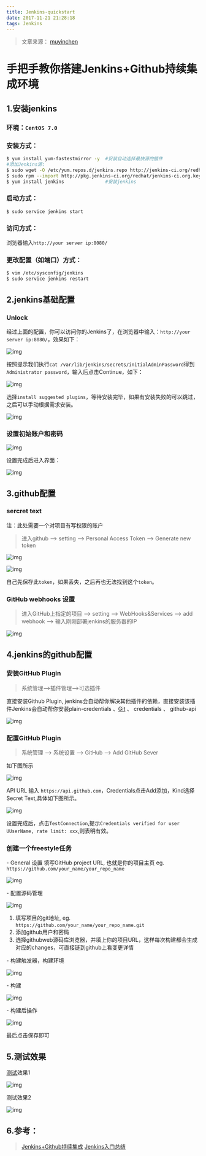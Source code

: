 ```yaml
---
title: Jenkins-quickstart
date: 2017-11-21 21:28:18
tags: Jenkins
---
```


> 文章来源： [muyinchen](https://github.com/muyinchen/woker/blob/master/%E9%9B%86%E6%88%90%E6%B5%8B%E8%AF%95%E7%8E%AF%E5%A2%83%E6%90%AD%E5%BB%BA/%E6%89%8B%E6%8A%8A%E6%89%8B%E6%95%99%E4%BD%A0%E6%90%AD%E5%BB%BAJenkins%2BGithub%E6%8C%81%E7%BB%AD%E9%9B%86%E6%88%90%E7%8E%AF%E5%A2%83.md)

# 手把手教你搭建Jenkins+Github持续集成环境

## 1.安装jenkins

### 环境：`CentOS 7.0`

### 安装方式：

```bash
$ yum install yum-fastestmirror -y  #安装自动选择最快源的插件
#添加Jenkins源:
$ sudo wget -O /etc/yum.repos.d/jenkins.repo http://jenkins-ci.org/redhat/jenkins.repo
$ sudo rpm --import http://pkg.jenkins-ci.org/redhat/jenkins-ci.org.key
$ yum install jenkins               #安装jenkins
```

### 启动方式：

`$ sudo service jenkins start`

### 访问方式：

浏览器输入`http://your server ip:8080/`

### 更改配置（如端口）方式：

```bash
$ vim /etc/sysconfig/jenkins
$ sudo service jenkins restart
```

## 2.jenkins基础配置

### Unlock

经过上面的配置，你可以访问你的Jenkins了，在浏览器中输入：`http://your server ip:8080/`，效果如下：

![img](http://upload-images.jianshu.io/upload_images/2518611-d93724fadf9ab855.png?imageMogr2/auto-orient/strip%7CimageView2/2/w/1240)

按照提示我们执行`cat /var/lib/jenkins/secrets/initialAdminPassword`得到`Administrator password`，输入后点击Continue，如下：

![img](http://upload-images.jianshu.io/upload_images/2518611-47a485249b5741b3.png?imageMogr2/auto-orient/strip%7CimageView2/2/w/1240)

选择`install suggested plugins`，等待安装完毕，如果有安装失败的可以跳过，之后可以手动根据需求安装。

![img](http://upload-images.jianshu.io/upload_images/2518611-72114d3f8f7a42c9.png?imageMogr2/auto-orient/strip%7CimageView2/2/w/1240)

### 设置初始账户和密码

![img](http://upload-images.jianshu.io/upload_images/2518611-7e1e1d4a0317292e.jpg?imageMogr2/auto-orient/strip%7CimageView2/2/w/1240)

设置完成后进入界面：

![img](http://upload-images.jianshu.io/upload_images/2518611-6a2a1d6ab190eca4.png?imageMogr2/auto-orient/strip%7CimageView2/2/w/1240)

## 3.github配置

### sercret text

注：此处需要一个对项目有写权限的账户

> 进入github --> setting --> Personal Access Token --> Generate new token

![img](http://upload-images.jianshu.io/upload_images/2518611-6c844d8a6bb58800.png?imageMogr2/auto-orient/strip%7CimageView2/2/w/1240)

![img](http://upload-images.jianshu.io/upload_images/436630-943711ff2a74919d.png?imageMogr2/auto-orient/strip%7CimageView2/2/w/1240)

自己先保存此`token`，如果丢失，之后再也无法找到这个`token`。

### GitHub webhooks 设置

> 进入GitHub上指定的项目 --> setting --> WebHooks&Services --> add webhook --> 输入刚刚部署jenkins的服务器的IP

![img](http://upload-images.jianshu.io/upload_images/436630-1dbb649d8ae063b3.png?imageMogr2/auto-orient/strip%7CimageView2/2/w/1240)

## 4.jenkins的github配置

### 安装GitHub Plugin

> 系统管理-->插件管理-->可选插件

直接安装Github Plugin, jenkins会自动帮你解决其他插件的依赖，直接安装该插件Jenkins会自动帮你安装plain-credentials 、[Git](http://lib.csdn.net/base/git) 、 credentials 、 github-api

![img](http://upload-images.jianshu.io/upload_images/436630-ff8c8744ed7ade0d.png?imageMogr2/auto-orient/strip%7CimageView2/2/w/1240)

### 配置GitHub Plugin

> 系统管理 --> 系统设置 --> GitHub --> Add GitHub Sever

如下图所示

![img](http://upload-images.jianshu.io/upload_images/2518611-df2c88b65c841fa6.png?imageMogr2/auto-orient/strip%7CimageView2/2/w/1240)

API URL 输入 `https://api.github.com`，Credentials点击Add添加，Kind选择Secret Text,具体如下图所示。

![img](http://upload-images.jianshu.io/upload_images/2518611-547c6e295e263296.png?imageMogr2/auto-orient/strip%7CimageView2/2/w/1240)

设置完成后，点击`TestConnection`,提示`Credentials
 verified for user UUserName, rate limit: xxx`,则表明有效。

### 创建一个freestyle任务

\- General 设置
填写GitHub project URL, 也就是你的项目主页
eg. `https://github.com/your_name/your_repo_name`

![img](http://upload-images.jianshu.io/upload_images/2518611-7c250beb46759edf.png?imageMogr2/auto-orient/strip%7CimageView2/2/w/1240)

\- 配置源码管理

![img](http://upload-images.jianshu.io/upload_images/2518611-9d7836236cbf989b.png?imageMogr2/auto-orient/strip%7CimageView2/2/w/1240)

1. 填写项目的git地址, eg. `https://github.com/your_name/your_repo_name.git`
2. 添加github用户和密码
3. 选择githubweb源码库浏览器，并填上你的项目URL，这样每次构建都会生成对应的changes，可直接链到github上看变更详情

\- 构建触发器，构建环境

![img](http://upload-images.jianshu.io/upload_images/2518611-9906f0e72e95a468.png?imageMogr2/auto-orient/strip%7CimageView2/2/w/1240)

\- 构建

![img](http://upload-images.jianshu.io/upload_images/2518611-a84115bff915a637.png?imageMogr2/auto-orient/strip%7CimageView2/2/w/1240)

\- 构建后操作

![img](http://upload-images.jianshu.io/upload_images/2518611-e8678da6c93bc25c.png?imageMogr2/auto-orient/strip%7CimageView2/2/w/1240)

最后点击保存即可

## 5.测试效果

[测试](http://lib.csdn.net/base/softwaretest)效果1

![img](http://upload-images.jianshu.io/upload_images/2518611-57dca991dbff5808.png?imageMogr2/auto-orient/strip%7CimageView2/2/w/1240)

测试效果2

![img](http://upload-images.jianshu.io/upload_images/2518611-a10aefcc8035bb5e.png?imageMogr2/auto-orient/strip%7CimageView2/2/w/1240)

## 6.参考：

> [Jenkins+Github持续集成](http://www.jianshu.com/p/b2ed4d23a3a9)
> [Jenkins入门总结](http://www.cnblogs.com/itech/archive/2011/11/23/2260009.html)
